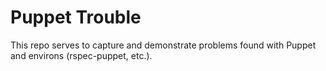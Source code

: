 Puppet Trouble
==============

This repo serves to capture and demonstrate problems found with Puppet and
environs (rspec-puppet, etc.).
